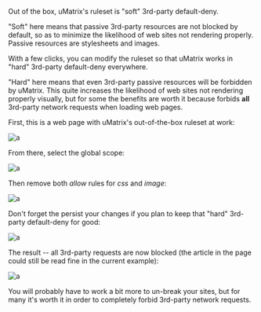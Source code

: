Out of the box, uMatrix's ruleset is "soft" 3rd-party default-deny.

"Soft" here means that passive 3rd-party resources are not blocked by default, so as to minimize the likelihood of web sites not rendering properly. Passive resources are stylesheets and images.

With a few clicks, you can modify the ruleset so that uMatrix works in "hard" 3rd-party default-deny everywhere.

"Hard" here means that even 3rd-party passive resources will be forbidden by uMatrix. This quite increases the likelihood of web sites not rendering properly visually, but for some the benefits are worth it because forbids **all** 3rd-party network requests when loading web pages.

First, this is a web page with uMatrix's out-of-the-box ruleset at work:

![a](https://user-images.githubusercontent.com/585534/33232100-08274da4-d1ce-11e7-997c-63b35fd8ec23.png)

From there, select the global scope:

![a](https://user-images.githubusercontent.com/585534/33232106-32a84538-d1ce-11e7-8688-86962052efea.png)

Then remove both _allow_ rules for _css_ and _image_:

![a](https://user-images.githubusercontent.com/585534/33232118-4b6f3842-d1ce-11e7-8673-0b16183aac7f.png)

Don't forget the persist your changes if you plan to keep that "hard" 3rd-party default-deny for good:

![a](https://user-images.githubusercontent.com/585534/33232126-702013c8-d1ce-11e7-8bbf-832386778088.png)

The result -- all 3rd-party requests are now blocked (the article in the page could still be read fine in the current example):

![a](https://user-images.githubusercontent.com/585534/33232132-8599f502-d1ce-11e7-8659-34bac9a39bce.png)

You will probably have to work a bit more to un-break your sites, but for many it's worth it in order to completely forbid 3rd-party network requests.